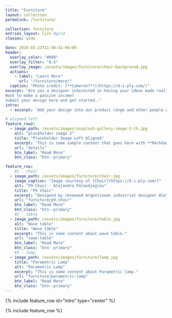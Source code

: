 ```yaml
---
title: "Furniture"
layout: collection
permalink: /furniture/

collection: furniture
entries_layout: list #grid
classes: wide

date: 2016-03-23T11:48:41-04:00
header:
  overlay_color: "#000"
  overlay_filter: "0.5"
  overlay_image: /assets/images/furniture/chair-background.jpg
  actions:
    - label: "Learn More"
      url: "/furniture/more/"
  caption: "Photo credit: [**Cameron?**](https://d-i-ply.com/)"
excerpt: "Are you a designer interested in having your ideas made real?
Want to make a passive income?
Submit your design here and get started.."
intro: 
  - excerpt: 'Add your design into our product range and other people will get the opportunity to build and own YOUR design. Not only that, you will get an attractive fee for each of your designs sold!'

# aligned left
feature_row2:
  - image_path: /assets/images/unsplash-gallery-image-2-th.jpg
    alt: "placeholder image 2"
    title: "Placeholder Image Left Aligned"
    excerpt: 'This is some sample content that goes here with **Markdown** formatting. Left aligned with `type="left"`'
    url: "details"
    btn_label: "Read More"
    btn_class: "btn--primary"

feature_row:
    #1 - chair
  - image_path: /assets/images/furniture/chair.jpg
    image_caption: "Image courtesy of [Chair](https://d-i-ply.com/)"
    alt: "P9 Chair - Alejandro Palandjoglou"
    title: "P9 Chair"
    excerpt: "Designed by renowned Argentinean industrial designer Alejandro Palandjoglou, the P9 chair series combines form with function."
    url: "furniture/p9-chair"
    btn_label: "Read More"
    btn_class: "btn--primary"
    #2 - table
  - image_path: /assets/images/furniture/table.jpg
    alt: "Wave table"
    title: "Wave table"
    excerpt: "This is some content about wave table."
    url: "vawe-table"
    btn_label: "Read More"
    btn_class: "btn--primary"
    #3 - lamp
  - image_path: /assets/images/furniture/lamp.jpg
    title: "Parametric Lamp"
    alt: "Parametric Lamp"
    excerpt: "This is some content about Parametric lamp."
    url: "furniture/parametric-lamp"
    btn_label: "Read More"
    btn_class: "btn--primary"
---
```


{% include feature_row id="intro" type="center" %}

{% include feature_row %}